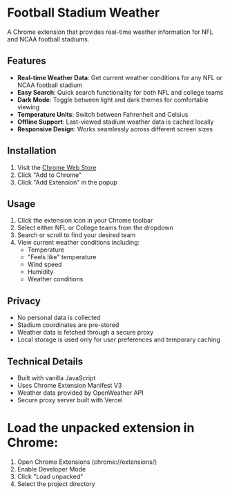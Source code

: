 # Football Stadium Weather

A Chrome extension that provides real-time weather information for NFL and NCAA football stadiums.

## Features

- **Real-time Weather Data**: Get current weather conditions for any NFL or NCAA football stadium
- **Easy Search**: Quick search functionality for both NFL and college teams
- **Dark Mode**: Toggle between light and dark themes for comfortable viewing
- **Temperature Units**: Switch between Fahrenheit and Celsius
- **Offline Support**: Last-viewed stadium weather data is cached locally
- **Responsive Design**: Works seamlessly across different screen sizes

## Installation

1. Visit the [Chrome Web Store](https://chromewebstore.google.com/detail/football-stadium-weather/foglniidjfhhchgemahaigkmjpfephmg?authuser=0&hl=en)
2. Click "Add to Chrome"
3. Click "Add Extension" in the popup

## Usage

1. Click the extension icon in your Chrome toolbar
2. Select either NFL or College teams from the dropdown
3. Search or scroll to find your desired team
4. View current weather conditions including:
   - Temperature
   - "Feels like" temperature
   - Wind speed
   - Humidity
   - Weather conditions

## Privacy

- No personal data is collected
- Stadium coordinates are pre-stored
- Weather data is fetched through a secure proxy
- Local storage is used only for user preferences and temporary caching

## Technical Details

- Built with vanilla JavaScript
- Uses Chrome Extension Manifest V3
- Weather data provided by OpenWeather API
- Secure proxy server built with Vercel

# Load the unpacked extension in Chrome:

1. Open Chrome Extensions (chrome://extensions/)
2. Enable Developer Mode
3. Click "Load unpacked"
4. Select the project directory